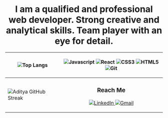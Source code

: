 <h1 align="center"> I am a qualified and professional web developer. Strong creative and analytical skills. Team player with an eye for detail. </h1>

<!--    &langs_count=8&layout=compact -->

<!-- ![Top Langs](https://github-readme-stats-git-masterrstaa-rickstaa.vercel.app/api/top-langs/?username=MostafaKhidrAce&theme=dark)  
</hr>

![Aditya GitHub Streak](https://github-readme-streak-stats.herokuapp.com/?user=MostafaKhidrAce&theme=dark) -->

| ![Top Langs](https://github-readme-stats-git-masterrstaa-rickstaa.vercel.app/api/top-langs/?username=MostafaKhidrAce&theme=dark)  |  <p align="center"> <img src="https://img.shields.io/badge/JavaScript-F7DF1E?style=for-the-badge&logo=javascript&logoColor=black" alt="Javascript" />  <img src="https://img.shields.io/badge/React-20232A?style=for-the-badge&logo=react&logoColor=61DAFB" alt="React" /> <img src="https://img.shields.io/badge/CSS3-1572B6?style=for-the-badge&logo=css3&logoColor=white" alt="CSS3" /> <img src="https://img.shields.io/badge/HTML5-E34F26?style=for-the-badge&logo=html5&logoColor=white" alt="HTML5" /> <img src="https://img.shields.io/badge/git-F05032?style=for-the-badge&logo=git&logoColor=white" alt="Git" /> </p>|
| --- | --- |
|![Aditya GitHub Streak](https://github-readme-streak-stats.herokuapp.com/?user=MostafaKhidrAce&theme=dark)  | <h3 align="center">Reach Me</h3> <p align="center">  <a href="[https://www.linkedin.com/in/abdelrhman-arnos/](https://www.linkedin.com/in/mostafa-khidr-5a828b271/)" target="_blank"> <img src="https://img.shields.io/badge/linkedin-0077B5?style=for-the-badge&logo=linkedin&logoColor=white" alt="LinkedIn" /> </a>   <a href="mailto:mostafa5idr.ace@gmail.com" target="_blank">  <img src="https://img.shields.io/badge/Drop Me A letter-D14836?style=for-the-badge&logo=gmail&logoColor=white" alt="Gmail" /> </a> </p>|




<!-- 
<h3 align="center">Reach Me</h3>
<p align="center">
  <a href="[https://www.linkedin.com/in/abdelrhman-arnos/](https://www.linkedin.com/in/mostafa-khidr-5a828b271/)" target="_blank">
    <img src="https://img.shields.io/badge/linkedin-0077B5?style=for-the-badge&logo=linkedin&logoColor=white" alt="LinkedIn" />
   </a>
  <a href="mailto:mostafa5idr.ace@gmail.com" target="_blank">
    <img src="https://img.shields.io/badge/Drop Me A letter-D14836?style=for-the-badge&logo=gmail&logoColor=white" alt="Gmail" />
  </a>
</p> -->





<!-- <p align="center">
   <img src="https://img.shields.io/badge/JavaScript-F7DF1E?style=for-the-badge&logo=javascript&logoColor=black" alt="Javascript" />
   <img src="https://img.shields.io/badge/React-20232A?style=for-the-badge&logo=react&logoColor=61DAFB" alt="React" />
   <img src="https://img.shields.io/badge/CSS3-1572B6?style=for-the-badge&logo=css3&logoColor=white" alt="CSS3" />
   <img src="https://img.shields.io/badge/HTML5-E34F26?style=for-the-badge&logo=html5&logoColor=white" alt="HTML5" />
   <img src="https://img.shields.io/badge/git-F05032?style=for-the-badge&logo=git&logoColor=white" alt="Git" />
</p>
 -->
